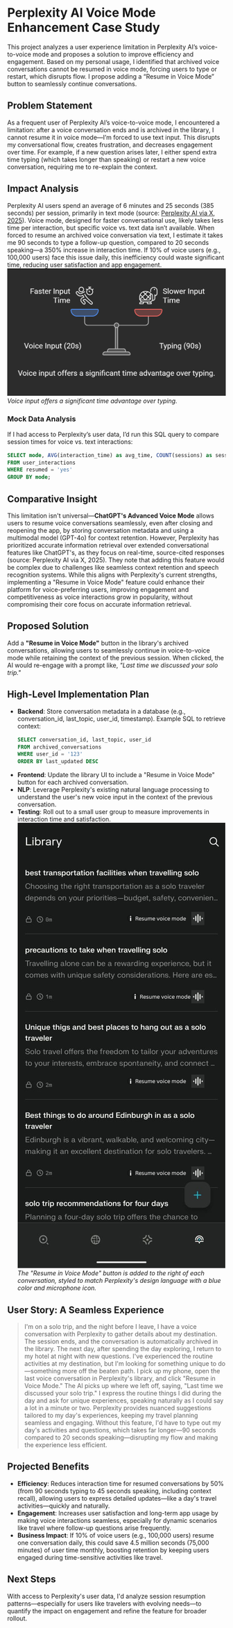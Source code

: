 # Perplexity AI Voice Mode Enhancement Case Study

This project analyzes a user experience limitation in Perplexity AI’s voice-to-voice mode and proposes a solution to improve efficiency and engagement. Based on my personal usage, I identified that archived voice conversations cannot be resumed in voice mode, forcing users to type or restart, which disrupts flow. I propose adding a “Resume in Voice Mode” button to seamlessly continue conversations.

## Problem Statement
As a frequent user of Perplexity AI’s voice-to-voice mode, I encountered a limitation: after a voice conversation ends and is archived in the library, I cannot resume it in voice mode—I’m forced to use text input. This disrupts my conversational flow, creates frustration, and decreases engagement over time. For example, if a new question arises later, I either spend extra time typing (which takes longer than speaking) or restart a new voice conversation, requiring me to re-explain the context.

## Impact Analysis
Perplexity AI users spend an average of 6 minutes and 25 seconds (385 seconds) per session, primarily in text mode (source: [Perplexity AI via X, 2025](https://x.com/ASKperplexity/status/)). Voice mode, designed for faster conversational use, likely takes less time per interaction, but specific voice vs. text data isn’t available. When forced to resume an archived voice conversation via text, I estimate it takes me 90 seconds to type a follow-up question, compared to 20 seconds speaking—a 350% increase in interaction time. If 10% of voice users (e.g., 100,000 users) face this issue daily, this inefficiency could waste significant time, reducing user satisfaction and app engagement.  
![Interaction Time Scale](interaction_time_scale.png)  
*Voice input offers a significant time advantage over typing.*

### Mock Data Analysis
If I had access to Perplexity’s user data, I’d run this SQL query to compare session times for voice vs. text interactions:
```sql
SELECT mode, AVG(interaction_time) as avg_time, COUNT(sessions) as session_count
FROM user_interactions
WHERE resumed = 'yes'
GROUP BY mode;
```

## Comparative Insight

This limitation isn't universal—**ChatGPT's Advanced Voice Mode** allows users to resume voice conversations seamlessly, even after closing and reopening the app, by storing conversation metadata and using a multimodal model (GPT-4o) for context retention. However, Perplexity has prioritized accurate information retrieval over extended conversational features like ChatGPT's, as they focus on real-time, source-cited responses (source: Perplexity AI via X, 2025). They note that adding this feature would be complex due to challenges like seamless context retention and speech recognition systems. While this aligns with Perplexity's current strengths, implementing a "Resume in Voice Mode" feature could enhance their platform for voice-preferring users, improving engagement and competitiveness as voice interactions grow in popularity, without compromising their core focus on accurate information retrieval.

## Proposed Solution

Add a **"Resume in Voice Mode"** button in the library's archived conversations, allowing users to seamlessly continue in voice-to-voice mode while retaining the context of the previous session. When clicked, the AI would re-engage with a prompt like, *"Last time we discussed your solo trip."*

## High-Level Implementation Plan

- **Backend**: Store conversation metadata in a database (e.g., conversation_id, last_topic, user_id, timestamp). Example SQL to retrieve context:
    ```sql
    SELECT conversation_id, last_topic, user_id
    FROM archived_conversations
    WHERE user_id = '123'
    ORDER BY last_updated DESC
    ```
- **Frontend**: Update the library UI to include a "Resume in Voice Mode" button for each archived conversation.
- **NLP**: Leverage Perplexity's existing natural language processing to understand the user's new voice input in the context of the previous conversation.
- **Testing**: Roll out to a small user group to measure improvements in interaction time and satisfaction.
![UI Mockup](ui_mockup.png)  
*The "Resume in Voice Mode" button is added to the right of each conversation, styled to match Perplexity's design language with a blue color and microphone icon.*

## User Story: A Seamless Experience

> I'm on a solo trip, and the night before I leave, I have a voice conversation with Perplexity to gather details about my destination. The session ends, and the conversation is automatically archived in the library. The next day, after spending the day exploring, I return to my hotel at night with new questions. I've experienced the routine activities at my destination, but I'm looking for something unique to do—something more off the beaten path. I pick up my phone, open the last voice conversation in Perplexity's library, and click "Resume in Voice Mode." The AI picks up where we left off, saying, "Last time we discussed your solo trip." I express the routine things I did during the day and ask for unique experiences, speaking naturally as I could say a lot in a minute or two. Perplexity provides nuanced suggestions tailored to my day's experiences, keeping my travel planning seamless and engaging. Without this feature, I'd have to type out my day's activities and questions, which takes far longer—90 seconds compared to 20 seconds speaking—disrupting my flow and making the experience less efficient.

## Projected Benefits

- **Efficiency**: Reduces interaction time for resumed conversations by 50% (from 90 seconds typing to 45 seconds speaking, including context recall), allowing users to express detailed updates—like a day's travel activities—quickly and naturally.
- **Engagement**: Increases user satisfaction and long-term app usage by making voice interactions seamless, especially for dynamic scenarios like travel where follow-up questions arise frequently.
- **Business Impact**: If 10% of voice users (e.g., 100,000 users) resume one conversation daily, this could save 4.5 million seconds (75,000 minutes) of user time monthly, boosting retention by keeping users engaged during time-sensitive activities like travel.

## Next Steps

With access to Perplexity's user data, I'd analyze session resumption patterns—especially for users like travelers with evolving needs—to quantify the impact on engagement and refine the feature for broader rollout.
